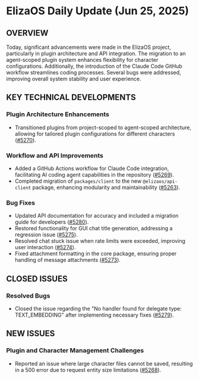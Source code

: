 # ElizaOS Daily Update (Jun 25, 2025)

## OVERVIEW 
Today, significant advancements were made in the ElizaOS project, particularly in plugin architecture and API integration. The migration to an agent-scoped plugin system enhances flexibility for character configurations. Additionally, the introduction of the Claude Code GitHub workflow streamlines coding processes. Several bugs were addressed, improving overall system stability and user experience.

## KEY TECHNICAL DEVELOPMENTS

### Plugin Architecture Enhancements
- Transitioned plugins from project-scoped to agent-scoped architecture, allowing for tailored plugin configurations for different characters ([#5270](https://github.com/elizaos/eliza/pull/5270)).
  
### Workflow and API Improvements
- Added a GitHub Actions workflow for Claude Code integration, facilitating AI coding agent capabilities in the repository ([#5269](https://github.com/elizaos/eliza/pull/5269)).
- Completed migration of `packages/client` to the new `@elizaos/api-client` package, enhancing modularity and maintainability ([#5263](https://github.com/elizaos/eliza/pull/5263)).

### Bug Fixes
- Updated API documentation for accuracy and included a migration guide for developers ([#5280](https://github.com/elizaos/eliza/pull/5280)).
- Restored functionality for GUI chat title generation, addressing a regression issue ([#5275](https://github.com/elizaos/eliza/pull/5275)).
- Resolved chat stuck issue when rate limits were exceeded, improving user interaction ([#5274](https://github.com/elizaos/eliza/pull/5274)).
- Fixed attachment formatting in the core package, ensuring proper handling of message attachments ([#5273](https://github.com/elizaos/eliza/pull/5273)).

## CLOSED ISSUES

### Resolved Bugs
- Closed the issue regarding the "No handler found for delegate type: TEXT_EMBEDDING" after implementing necessary fixes ([#5279](https://github.com/elizaos/eliza/issues/5279)).

## NEW ISSUES

### Plugin and Character Management Challenges
- Reported an issue where large character files cannot be saved, resulting in a 500 error due to request entity size limitations ([#5268](https://github.com/elizaos/eliza/issues/5268)).